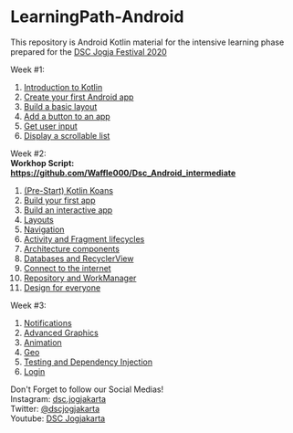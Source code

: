 # LearningPath-Android
This repository is Android Kotlin material for the intensive learning phase prepared for the <a href='https://dscjogfest.id'>DSC Jogja Festival 2020</a>




Week #1:<br>
1. <a href='https://developer.android.com/courses/pathways/android-basics-kotlin-one'>Introduction to Kotlin</a><br>
2. <a href='https://developer.android.com/courses/pathways/android-basics-kotlin-two'>Create your first Android app</a><br>
3. <a href='https://developer.android.com/courses/pathways/android-basics-kotlin-three'>Build a basic layout</a><br>
4. <a href='https://developer.android.com/courses/pathways/android-basics-kotlin-four'>Add a button to an app</a><br>
5. <a href='https://developer.android.com/courses/pathways/android-basics-kotlin-unit-2-pathway-1'>Get user input</a><br>
6. <a href='https://developer.android.com/courses/pathways/android-basics-kotlin-unit-2-pathway-2'>Display a scrollable list</a><br>

Week #2:<br>
<strong>Workhop Script: https://github.com/Waffle000/Dsc_Android_intermediate</strong>
1. <a href='https://play.kotlinlang.org/koans/overview'>(Pre-Start) Kotlin Koans</a><br>
2. <a href='https://developers.android.com/courses/pathways/kotlin-fundamentals-one'>Build your first app</a><br>
3. <a href='https://developers.android.com/courses/pathways/kotlin-fundamentals-two'>Build an interactive app</a><br>
4. <a href='https://developers.android.com/courses/pathways/kotlin-fundamentals-three'>Layouts</a><br>
5. <a href='https://developers.android.com/courses/pathways/kotlin-fundamentals-four'>Navigation</a><br>
6. <a href='https://developers.android.com/courses/pathways/kotlin-fundamentals-five'>Activity and Fragment lifecycles</a><br>
7. <a href='https://developer.android.com/courses/pathways/kotlin-fundamentals-six'>Architecture components</a><br>
8. <a href='https://developer.android.com/courses/pathways/kotlin-fundamentals-seven'>Databases and RecyclerView</a><br>
9. <a href='https://developer.android.com/courses/pathways/kotlin-fundamentals-eight'>Connect to the internet</a><br>
10. <a href='https://developer.android.com/courses/pathways/kotlin-fundamentals-nine'>Repository and WorkManager</a><br>
11. <a href='https://developer.android.com/courses/pathways/kotlin-fundamentals-ten'>Design for everyone</a><br>

Week #3:<br>
1. <a href='https://codelabs.developers.google.com/codelabs/advanced-android-kotlin-training-notifications/#0'>Notifications</a><br>
2. <a href='https://developer.android.com/courses/kotlin-android-advanced/overview#lesson_2'>Advanced Graphics</a><br>
3. <a href='https://developer.android.com/courses/kotlin-android-advanced/overview#lesson_3'>Animation</a><br>
4. <a href='https://developer.android.com/courses/kotlin-android-advanced/overview#lesson_4'>Geo</a><br>
5. <a href='https://developer.android.com/courses/kotlin-android-advanced/overview#lesson_5'>Testing and Dependency Injection</a><br>
6. <a href='https://developer.android.com/courses/kotlin-android-advanced/overview#lesson_6'>Login</a><br>

Don't Forget to follow our Social Medias!<br>
Instagram: <a href='https://instagram.com/dsc.jogjakarta'>dsc.jogjakarta</a><br>
Twitter: <a href='https://twitter.com/dscjogjakarta'>@dscjogjakarta</a><br>
Youtube: <a href='https://www.youtube.com/c/DSCJogjakarta'>DSC Jogjakarta</a><br>
